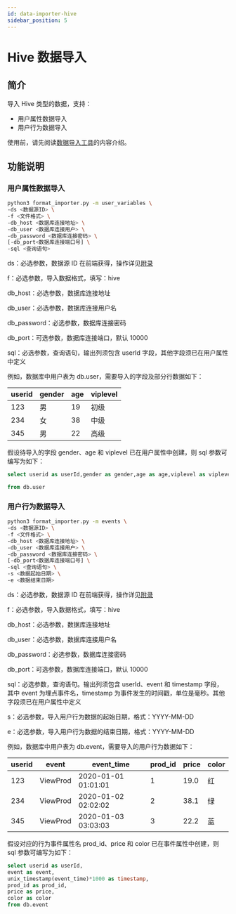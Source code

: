 ```yaml
---
id: data-importer-hive
sidebar_position: 5
---
```


# Hive 数据导入

## 简介[](#jian-jie)

导入 Hive 类型的数据，支持：

- 用户属性数据导入
- 用户行为数据导入

使用前，请先阅读[数据导入工具](../../../developer-manual/toolbox/dataimporter)的内容介绍。

## 功能说明[](#yong-hu-shu-xing-shu-ju-dao-ru)

### 用户属性数据导入[](#yong-hu-shu-xing-shu-ju-dao-ru-1)

```sh
python3 format_importer.py -m user_variables \
-ds <数据源ID> \
-f <文件格式> \
-db_host <数据库连接地址> \
-db_user <数据库连接用户> \
-db_password <数据库连接密码> \
[-db_port<数据库连接端口号] \
-sql <查询语句>
```

ds：必选参数，数据源 ID 在前端获得，操作详见[附录](https://docs.growingio.com/op/developer-manual/toolbox/dataimporter/dataimporter-mysql#fu-lu)​

f：必选参数，导入数据格式，填写：hive

db_host：必选参数，数据库连接地址

db_user：必选参数，数据库连接用户名

db_password：必选参数，数据库连接密码

db_port：可选参数，数据库连接端口，默认 10000

sql：必选参数，查询语句，输出列须包含 userId 字段，其他字段须已在用户属性中定义

例如，数据库中用户表为 db.user，需要导入的字段及部分行数据如下：

| userid | gender | age | viplevel |
| ------ | ------ | --- | -------- |
| 123    | 男     | 19  | 初级     |
| 234    | 女     | 38  | 中级     |
| 345    | 男     | 22  | 高级     |

假设待导入的字段 gender、age 和 viplevel 已在用户属性中创建，则 sql 参数可编写为如下：

```sql
select userid as userId,gender as gender,age as age,viplevel as viplevel

from db.user​
```

### 用户行为数据导入[](#yong-hu-hang-wei-shu-ju-dao-ru)

```sh
python3 format_importer.py -m events \
-ds <数据源ID> \
-f <文件格式> \
-db_host <数据库连接地址> \
-db_user <数据库连接用户> \
-db_password <数据库连接密码> \
[-db_port<数据库连接端口号] \
-sql <查询语句> \
-s <数据起始日期> \
-e <数据结束日期>
```

ds：必选参数，数据源 ID 在前端获得，操作详见[附录](https://docs.growingio.com/op/developer-manual/toolbox/dataimporter/dataimporter-mysql#fu-lu)​

f：必选参数，导入数据格式，填写：hive

db_host：必选参数，数据库连接地址

db_user：必选参数，数据库连接用户名

db_password：必选参数，数据库连接密码

db_port：可选参数，数据库连接端口，默认 10000

sql：必选参数，查询语句。输出列须包含 userId、event 和 timestamp 字段，其中 event 为埋点事件名，timestamp 为事件发生的时间戳，单位是毫秒。其他字段须已在用户属性中定义

s：必选参数，导入用户行为数据的起始日期，格式：YYYY-MM-DD

e：必选参数，导入用户行为数据的结束日期，格式：YYYY-MM-DD

例如，数据库中用户表为 db.event，需要导入的用户行为数据如下：

| userid | event    | event_time          | prod_id | price | color |
| ------ | -------- | ------------------- | ------- | ----- | ----- |
| 123    | ViewProd | 2020-01-01 01:01:01 | 1       | 19.0  | 红    |
| 234    | ViewProd | 2020-01-02 02:02:02 | 2       | 38.1  | 绿    |
| 345    | ViewProd | 2020-01-03 03:03:03 | 3       | 22.2  | 蓝    |

假设对应的行为事件属性名 prod_id、price 和 color 已在事件属性中创建，则 sql 参数可编写为如下：

```sql
select userid as userId,
event as event,
unix_timestamp(event_time)*1000 as timestamp,
prod_id as prod_id,
price as price,
color as color
from db.event
```
